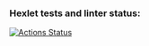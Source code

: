 ### Hexlet tests and linter status:
[![Actions Status](https://github.com/Ogurchik00/typescript-project-81/actions/workflows/hexlet-check.yml/badge.svg)](https://github.com/Ogurchik00/typescript-project-81/actions)